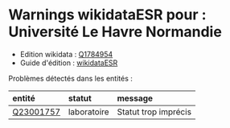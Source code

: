Warnings wikidataESR pour : Université Le Havre Normandie 
================

- Edition wikidata : [Q1784954](https://www.wikidata.org/wiki/Q1784954)
- Guide d'édition : [wikidataESR](https://github.com/cpesr/wikidataESR/)



Problèmes détectés dans les entités :

|entité                                               |statut      |message              |
|:----------------------------------------------------|:-----------|:--------------------|
|[Q23001757](https://www.wikidata.org/wiki/Q23001757) |laboratoire |Statut trop imprécis |
